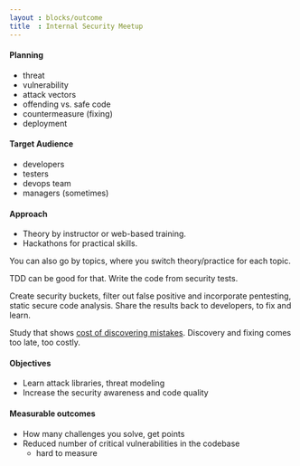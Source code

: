 ```yaml
---
layout : blocks/outcome
title  : Internal Security Meetup
---
```


#### Planning

- threat
- vulnerability
- attack vectors
- offending vs. safe code
- countermeasure (fixing)
- deployment

#### Target Audience

- developers
- testers
- devops team
- managers (sometimes)

#### Approach

- Theory by instructor or web-based training.
- Hackathons for practical skills.

You can also go by topics, where you switch theory/practice for each
topic.

TDD can be good for that. Write the code from security tests.

Create security buckets, filter out false positive and incorporate
pentesting, static secure code analysis. Share the results back to
developers, to fix and learn.

Study that shows
[cost of discovering mistakes](https://espincorp.wordpress.com/tag/sdlc-bugs/).
Discovery and fixing comes too late, too costly.

#### Objectives

- Learn attack libraries, threat modeling
- Increase the security awareness and code quality

#### Measurable outcomes

- How many challenges you solve, get points
- Reduced number of critical vulnerabilities in the codebase
  - hard to measure
